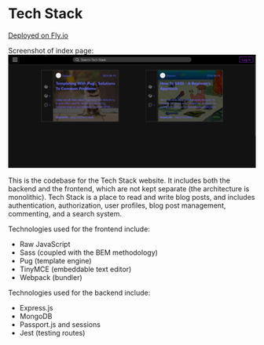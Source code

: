 # Tech Stack

[Deployed on Fly.io](https://techstack.fly.dev/)

Screenshot of index page:
![Tech Stack's index page](/documentation/index-page.png?raw=true)

This is the codebase for the Tech Stack website. It includes both the backend and the frontend, which are not kept separate (the architecture is monolithic).
Tech Stack is a place to read and write blog posts, and includes authentication, authorization, user profiles, blog post management, commenting, and a search system.

Technologies used for the frontend include:

- Raw JavaScript
- Sass (coupled with the BEM methodology)
- Pug (template engine)
- TinyMCE (embeddable text editor)
- Webpack (bundler)

Technologies used for the backend include:

- Express.js
- MongoDB
- Passport.js and sessions
- Jest (testing routes)
